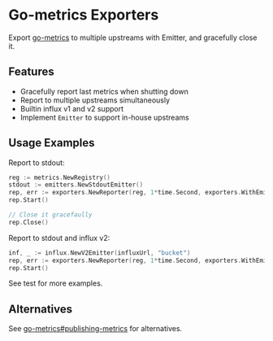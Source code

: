 Go-metrics Exporters
===

Export [go-metrics](https://github.com/rcrowley/go-metrics) to multiple upstreams with Emitter, and gracefully close it.

Features
---

* Gracefully report last metrics when shutting down
* Report to multiple upstreams simultaneously
* Builtin influx v1 and v2 support
* Implement `Emitter` to support in-house upstreams

Usage Examples
---

Report to stdout:

```go
reg := metrics.NewRegistry()
stdout := emitters.NewStdoutEmitter()
rep, err := exporters.NewReporter(reg, 1*time.Second, exporters.WithEmitters(stdout))
rep.Start()

// Close it gracefaully
rep.Close()
```

Report to stdout and influx v2:

```go
inf, _ := influx.NewV2Emitter(influxUrl, "bucket")
rep, err := exporters.NewReporter(reg, 1*time.Second, exporters.WithEmitters(stdout, inf))
rep.Start()
```

See test for more examples.

Alternatives
---

See [go-metrics#publishing-metrics](https://github.com/rcrowley/go-metrics#publishing-metrics) for alternatives.